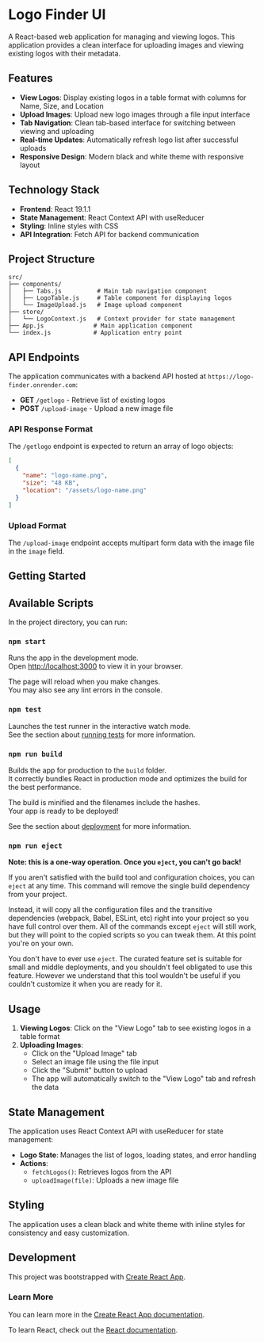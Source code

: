 # Logo Finder UI

A React-based web application for managing and viewing logos. This application provides a clean interface for uploading images and viewing existing logos with their metadata.

## Features

- **View Logos**: Display existing logos in a table format with columns for Name, Size, and Location
- **Upload Images**: Upload new logo images through a file input interface
- **Tab Navigation**: Clean tab-based interface for switching between viewing and uploading
- **Real-time Updates**: Automatically refresh logo list after successful uploads
- **Responsive Design**: Modern black and white theme with responsive layout

## Technology Stack

- **Frontend**: React 19.1.1
- **State Management**: React Context API with useReducer
- **Styling**: Inline styles with CSS
- **API Integration**: Fetch API for backend communication

## Project Structure

```
src/
├── components/
│   ├── Tabs.js          # Main tab navigation component
│   ├── LogoTable.js     # Table component for displaying logos
│   └── ImageUpload.js   # Image upload component
├── store/
│   └── LogoContext.js   # Context provider for state management
├── App.js              # Main application component
└── index.js            # Application entry point
```

## API Endpoints

The application communicates with a backend API hosted at `https://logo-finder.onrender.com`:

- **GET** `/getlogo` - Retrieve list of existing logos
- **POST** `/upload-image` - Upload a new image file

### API Response Format

The `/getlogo` endpoint is expected to return an array of logo objects:

```json
[
  {
    "name": "logo-name.png",
    "size": "48 KB",
    "location": "/assets/logo-name.png"
  }
]
```

### Upload Format

The `/upload-image` endpoint accepts multipart form data with the image file in the `image` field.

## Getting Started

## Available Scripts

In the project directory, you can run:

### `npm start`

Runs the app in the development mode.\
Open [http://localhost:3000](http://localhost:3000) to view it in your browser.

The page will reload when you make changes.\
You may also see any lint errors in the console.

### `npm test`

Launches the test runner in the interactive watch mode.\
See the section about [running tests](https://facebook.github.io/create-react-app/docs/running-tests) for more information.

### `npm run build`

Builds the app for production to the `build` folder.\
It correctly bundles React in production mode and optimizes the build for the best performance.

The build is minified and the filenames include the hashes.\
Your app is ready to be deployed!

See the section about [deployment](https://facebook.github.io/create-react-app/docs/deployment) for more information.

### `npm run eject`

**Note: this is a one-way operation. Once you `eject`, you can't go back!**

If you aren't satisfied with the build tool and configuration choices, you can `eject` at any time. This command will remove the single build dependency from your project.

Instead, it will copy all the configuration files and the transitive dependencies (webpack, Babel, ESLint, etc) right into your project so you have full control over them. All of the commands except `eject` will still work, but they will point to the copied scripts so you can tweak them. At this point you're on your own.

You don't have to ever use `eject`. The curated feature set is suitable for small and middle deployments, and you shouldn't feel obligated to use this feature. However we understand that this tool wouldn't be useful if you couldn't customize it when you are ready for it.

## Usage

1. **Viewing Logos**: Click on the "View Logo" tab to see existing logos in a table format
2. **Uploading Images**: 
   - Click on the "Upload Image" tab
   - Select an image file using the file input
   - Click the "Submit" button to upload
   - The app will automatically switch to the "View Logo" tab and refresh the data

## State Management

The application uses React Context API with useReducer for state management:

- **Logo State**: Manages the list of logos, loading states, and error handling
- **Actions**: 
  - `fetchLogos()`: Retrieves logos from the API
  - `uploadImage(file)`: Uploads a new image file

## Styling

The application uses a clean black and white theme with inline styles for consistency and easy customization.

## Development

This project was bootstrapped with [Create React App](https://github.com/facebook/create-react-app).

### Learn More

You can learn more in the [Create React App documentation](https://facebook.github.io/create-react-app/docs/getting-started).

To learn React, check out the [React documentation](https://reactjs.org/).
